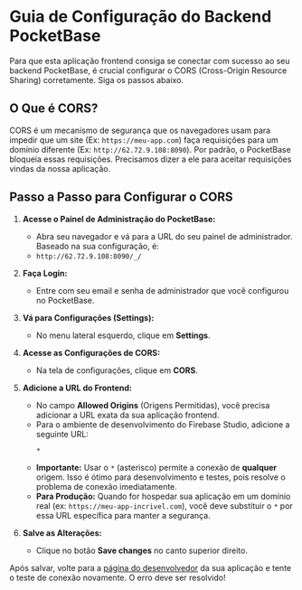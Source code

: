 # Guia de Configuração do Backend PocketBase

Para que esta aplicação frontend consiga se conectar com sucesso ao seu backend PocketBase, é crucial configurar o CORS (Cross-Origin Resource Sharing) corretamente. Siga os passos abaixo.

## O Que é CORS?

CORS é um mecanismo de segurança que os navegadores usam para impedir que um site (Ex: `https://meu-app.com`) faça requisições para um domínio diferente (Ex: `http://62.72.9.108:8090`). Por padrão, o PocketBase bloqueia essas requisições. Precisamos dizer a ele para aceitar requisições vindas da nossa aplicação.

## Passo a Passo para Configurar o CORS

1.  **Acesse o Painel de Administração do PocketBase:**
    *   Abra seu navegador e vá para a URL do seu painel de administrador. Baseado na sua configuração, é:
    *   `http://62.72.9.108:8090/_/`

2.  **Faça Login:**
    *   Entre com seu email e senha de administrador que você configurou no PocketBase.

3.  **Vá para Configurações (Settings):**
    *   No menu lateral esquerdo, clique em **Settings**.

4.  **Acesse as Configurações de CORS:**
    *   Na tela de configurações, clique em **CORS**.

5.  **Adicione a URL do Frontend:**
    *   No campo **Allowed Origins** (Origens Permitidas), você precisa adicionar a URL exata da sua aplicação frontend.
    *   Para o ambiente de desenvolvimento do Firebase Studio, adicione a seguinte URL:
        ```
        *
        ```
    *   **Importante:** Usar o `*` (asterisco) permite a conexão de **qualquer** origem. Isso é ótimo para desenvolvimento e testes, pois resolve o problema de conexão imediatamente.
    *   **Para Produção:** Quando for hospedar sua aplicação em um domínio real (ex: `https://meu-app-incrivel.com`), você deve substituir o `*` por essa URL específica para manter a segurança.

6.  **Salve as Alterações:**
    *   Clique no botão **Save changes** no canto superior direito.

Após salvar, volte para a [página do desenvolvedor](/admin/developer) da sua aplicação e tente o teste de conexão novamente. O erro deve ser resolvido!
